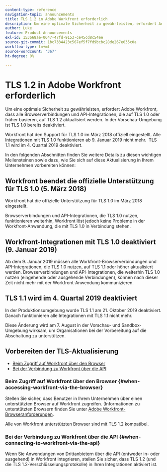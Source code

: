 ```yaml
---
content-type: reference
navigation-topic: announcements
title: TLS 1.2 in Adobe Workfront erforderlich
description: Um eine optimale Sicherheit zu gewährleisten, erfordert Adobe Workfront, dass alle Browserverbindungen und API-Integrationen, die auf TLS 1.0 oder früher basieren, auf TLS 1.2 aktualisiert werden. In der Vorschau-Umgebung ist TLS 1.0 bereits deaktiviert.
author: Luke
feature: Product Announcements
exl-id: 153668ae-0647-47fd-9153-ce45cd8c54ee
source-git-commit: 1bc7334423c567ef5f7fd9bcbc28de267e035c0a
workflow-type: tm+mt
source-wordcount: '367'
ht-degree: 0%

---
```


# TLS 1.2 in Adobe Workfront erforderlich

Um eine optimale Sicherheit zu gewährleisten, erfordert Adobe Workfront, dass alle Browserverbindungen und API-Integrationen, die auf TLS 1.0 oder früher basieren, auf TLS 1.2 aktualisiert werden. In der Vorschau-Umgebung ist TLS 1.0 bereits deaktiviert.

Workfront hat den Support für TLS 1.0 im März 2018 offiziell eingestellt. Alle Integrationen mit TLS 1.0 funktionieren ab 9. Januar 2019 nicht mehr.  TLS 1.1 wird im 4. Quartal 2019 deaktiviert.

In den folgenden Abschnitten finden Sie weitere Details zu diesen wichtigen Meilensteinen sowie dazu, wie Sie sich auf diese Aktualisierung in Ihrem Unternehmen vorbereiten können:

## Workfront beendet die offizielle Unterstützung für TLS 1.0 (5. März 2018)

Workfront hat die offizielle Unterstützung für TLS 1.0 im März 2018 eingestellt.

Browserverbindungen und API-Integrationen, die TLS 1.0 nutzen, funktionieren weiterhin, Workfront löst jedoch keine Probleme in der Workfront-Anwendung, die mit TLS 1.0 in Verbindung stehen.

## Workfront-Integrationen mit TLS 1.0 deaktiviert (9. Januar 2019)

Ab dem 9. Januar 2019 müssen alle Workfront-Browserverbindungen und API-Integrationen, die TLS 1.0 nutzen, auf TLS 1.1 oder höher aktualisiert werden. Browserverbindungen und API-Integrationen, die weiterhin TLS 1.0 nutzen (eingehende oder ausgehende Verbindungen), können nach dieser Zeit nicht mehr mit der Workfront-Anwendung kommunizieren. 

## TLS 1.1 wird im 4. Quartal 2019 deaktiviert

In der Produktionsumgebung wurde TLS 1.1 am 21. Oktober 2019 deaktiviert. Danach funktionieren alle Integrationen mit TLS 1.1 nicht mehr.

Diese Änderung wird am 7. August in der Vorschau- und Sandbox-Umgebung wirksam, um Organisationen bei der Vorbereitung auf die Abschaltung zu unterstützen.

## Vorbereiten der TLS-Aktualisierung

* [Beim Zugriff auf Workfront über den Browser](#when-accessing-workfront-via-the-browser)
* [Bei der Verbindung zu Workfront über die API](#when-connecting-to-workfront-via-the-api)

### Beim Zugriff auf Workfront über den Browser {#when-accessing-workfront-via-the-browser}

Stellen Sie sicher, dass Benutzer in Ihrem Unternehmen über einen unterstützten Browser auf Workfront zugreifen. (Informationen zu unterstützten Browsern finden Sie unter [Adobe Workfront-Browseranforderungen](../../../workfront-basics/workfront-browser-requirements.md).

Alle von Workfront unterstützten Browser sind mit TLS 1.2 kompatibel.

### Bei der Verbindung zu Workfront über die API {#when-connecting-to-workfront-via-the-api}

Wenn Sie Anwendungen von Drittanbietern über die API (entweder in- oder ausgehend) in Workfront integrieren, stellen Sie sicher, dass TLS 1.2 (und die TLS 1.2-Verschlüsselungsprotokolle) in Ihren Integrationen aktiviert ist.
